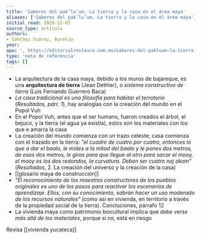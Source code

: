 ```yaml
---
title: 'Saberes del pak’lu’um. La tierra y la casa en el área maya'
aliases: ['Saberes del pak’lu’um. La tierra y la casa en el área maya', '@sanchezsuarezSaberesPakLu2020']
initial_read: 2020-12-07
source_type: artículo
authors: 
- Sánchez Suárez, Aurelio
year: 
apa: ', https://editorialrestauro.com.mx/saberes-del-pakluum-la-tierra-y-la-casa-en-el-area-maya/'
type: 'nota de referencia'
tags: []
---
```


- La arquitectura de la casa maya, debido a los muros de bajareque, es una **arquitectura de tierra** (Jean Dethier), o *sistema constructivo de tierra* (Luis Fernando Guerrero Baca)
- *La casa tradicional es una filosofía para habitar el terrotorio* (*Resultados, párr. 1*), hay analogías con la creación del mundo en el Popol Vuh
- En el Popol Vuh, antes que el ser humano, fueron creados el árbol, el bejuco, y la tierra (el agua ya existía), estos son los materiales con los que e amarra la casa
- La creación del mundo comienza con un trazo celeste; casa comienza con el trazado en la tierra: *"el cuadro de cuatro por cuatro, entonces lo que a dar el baalo, le mides a la mitad del baalo y le pones dos metros, de esos dos metros, le giras para que llegue al otro para sacar el mooy, el mooy es los dos redondos, la curvatura. Deben ser cuatro noj okom"* (*Resultados*, 2. La creación del universo y la creación de la casa)
- [[glosario maya de construcción]]
- *"El reconocimiento de los maestros constructores de los pueblos originales es uno de los pasos para reactivar los escenarios de aprendizaje. Ellos, con su conocimiento, sabrán hacer un uso moderado de los recursos naturales"* (como así en vivienda, en territorio a través de la propiedad social de la tierra). Concluciones, párrafo 12
- La vivienda maya como patrimonio biocultural implica que *debe verse más allá de los materiales*, porque si no, está en riesgo

Revisa [[vivienda yucateca]]